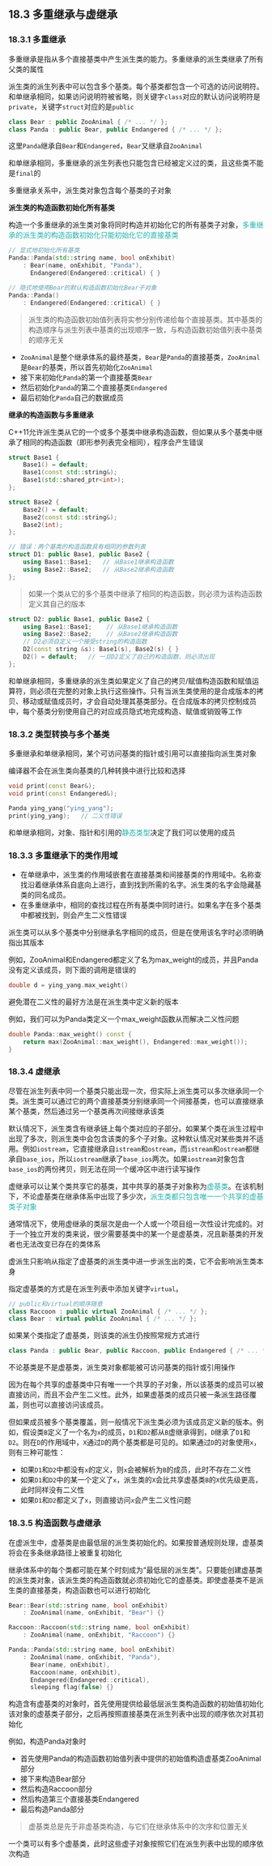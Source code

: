 ## 18.3 多重继承与虚继承

### 18.3.1 多重继承

多重继承是指从多个直接基类中产生派生类的能力。多重继承的派生类继承了所有父类的属性

派生类的派生列表中可以包含多个基类。每个基类都包含一个可选的访问说明符。和单继承相同，如果访问说明符被省略，则关键字`class`对应的默认访问说明符是`private`，关键字`struct`对应的是`public`

```cpp
class Bear : public ZooAnimal { /* ... */ };
class Panda : public Bear, public Endangered { /* ... */ };
```

这里`Panda`继承自`Bear`和`Endangered`，`Bear`又继承自`ZooAnimal`

和单继承相同，多重继承的派生列表也只能包含已经被定义过的类，且这些类不能是`final`的

多重继承关系中，派生类对象包含每个基类的子对象

**派生类的构造函数初始化所有基类**

构造一个多重继承的派生类对象将同时构造并初始化它的所有基类子对象，<font color=LightSeaGreen>多重继承的派生类的构造函数初始化只能初始化它的直接基类</font>

```cpp
// 显式地初始化所有基类
Panda::Panda(std::string name, bool onExhibit)
    : Bear(name, onExhibit, "Panda"),
      Endangered(Endangered::critical) { }

// 隐式地使用Bear的默认构造函数初始化Bear子对象
Panda::Panda()
    : Endangered(Endangered::critical) { }
```

>派生类的构造函数初始值列表将实参分别传递给每个直接基类。其中基类的构造顺序与派生列表中基类的出现顺序一致，与构造函数初始值列表中基类的顺序无关

+ `ZooAnimal`是整个继承体系的最终基类，`Bear`是`Panda`的直接基类，`ZooAnimal`是`Bear`的基类，所以首先初始化`ZooAnimal`
+ 接下来初始化`Panda`的第一个直接基类`Bear`
+ 然后初始化`Panda`的第二个直接基类`Endangered`
+ 最后初始化`Panda`自己的数据成员

**继承的构造函数与多重继承**

C++11允许派生类从它的一个或多个基类中继承构造函数，但如果从多个基类中继承了相同的构造函数（即形参列表完全相同），程序会产生错误

```cpp
struct Base1 {
    Base1() = default;
    Base1(const std::string&);
    Base1(std::shared_ptr<int>);
};

struct Base2 {
    Base2() = default;
    Base2(const std::string&);
    Base2(int);
};

// 错误：两个基类的构造函数具有相同的参数列表
struct D1: public Base1, public Base2 {
    using Base1::Base1;   // 从Base1继承构造函数
    using Base2::Base2;   // 从Base2继承构造函数
};
```

>如果一个类从它的多个基类中继承了相同的构造函数，则必须为该构造函数定义其自己的版本

```cpp
struct D2: public Base1, public Base2 {
    using Base1::Base1;    // 从Base1继承构造函数
    using Base2::Base2;    // 从Base2继承构造函数
    // D2必须自定义一个接受string的构造函数
    D2(const string &s): Base1(s), Base2(s) { }
    D2() = default;   // 一旦D2定义了自己的构造函数，则必须出现
};
```

和单继承相同，多重继承的派生类如果定义了自己的拷贝/赋值构造函数和赋值运算符，则必须在完整的对象上执行这些操作。只有当派生类使用的是合成版本的拷贝、移动或赋值成员时，才会自动处理其基类部分。在合成版本的拷贝控制成员中，每个基类分别使用自己的对应成员隐式地完成构造、赋值或销毁等工作

### 18.3.2 类型转换与多个基类

多重继承和单继承相同，某个可访问基类的指针或引用可以直接指向派生类对象

编译器不会在派生类向基类的几种转换中进行比较和选择

```cpp
void print(const Bear&);
void print(const Endangered&);

Panda ying_yang("ying_yang");
print(ying_yang);   // 二义性错误
```

和单继承相同，对象、指针和引用的<font color=LightSeaGreen>静态类型</font>决定了我们可以使用的成员

### 18.3.3 多重继承下的类作用域

+ 在单继承中，派生类的作用域嵌套在直接基类和间接基类的作用域中。名称查找沿着继承体系自底向上进行，直到找到所需的名字。派生类的名字会隐藏基类的同名成员。
+ 在多重继承中，相同的查找过程在所有基类中同时进行。如果名字在多个基类中都被找到，则会产生二义性错误

派生类可以从多个基类中分别继承名字相同的成员，但是在使用该名字时必须明确指出其版本

例如，ZooAnimal和Endangered都定义了名为max_weight的成员，并且Panda没有定义该成员，则下面的调用是错误的

```cpp
double d = ying_yang.max_weight()
```

避免潜在二义性的最好方法是在派生类中定义新的版本

例如，我们可以为Panda类定义一个max_weight函数从而解决二义性问题

```cpp
double Panda::max_weight() const {
    return max(ZooAnimal::max_weight(), Endangered::max_weight());
}
```

### 18.3.4 虚继承

尽管在派生列表中同一个基类只能出现一次，但实际上派生类可以多次继承同一个类。派生类可以通过它的两个直接基类分别继承同一个间接基类，也可以直接继承某个基类，然后通过另一个基类再次间接继承该类

默认情况下，派生类含有继承链上每个类对应的子部分。如果某个类在派生过程中出现了多次，则派生类中会包含该类的多个子对象。这种默认情况对某些类并不适用。例如`iostream`，它直接继承自`istream`和`ostream`，而`istream`和`ostream`都继承自`base_ios`，所以`iostream`继承了`base_ios`两次。如果`iostream`对象包含`base_ios`的两份拷贝，则无法在同一个缓冲区中进行读写操作

虚继承可以让某个类共享它的基类，其中共享的基类子对象称为<font color=LightSeaGreen>虚基类</font>。在该机制下，不论虚基类在继承体系中出现了多少次，<font color=LightSeaGreen>派生类都只包含唯一一个共享的虚基类子对象</font>

通常情况下，使用虚继承的类层次是由一个人或一个项目组一次性设计完成的。对于一个独立开发的类来说，很少需要基类中的某一个是虚基类，况且新基类的开发者也无法改变已存在的类体系

虚派生只影响从指定了虚基类的派生类中进一步派生出的类，它不会影响派生类本身

指定虚基类的方式是在派生列表中添加关键字`virtual`。

```cpp
// public和virtual的顺序随意
class Raccoon : public virtual ZooAnimal { /* ... */ };
class Bear : virtual public ZooAnimal { /* ... */ };
```

如果某个类指定了虚基类，则该类的派生仍按照常规方式进行

```cpp
class Panda : public Bear, public Raccoon, public Endangered { /* ... */ };
```

不论基类是不是虚基类，派生类对象都能被可访问基类的指针或引用操作

因为在每个共享的虚基类中只有唯一一个共享的子对象，所以该基类的成员可以被直接访问，而且不会产生二义性。此外，如果虚基类的成员只被一条派生路径覆盖，则也可以直接访问该成员。

但如果成员被多个基类覆盖，则一般情况下派生类必须为该成员定义新的版本。例如，假设类`B`定义了一个名为`x`的成员，`D1`和`D2`都从`B`虚继承得到，`D`继承了`D1`和`D2`。则在`D`的作用域中，`X`通过`D`的两个基类都是可见的。如果通过`D`的对象使用`x`，则有三种可能性：

- 如果`D1`和`D2`中都没有`x`的定义，则`x`会被解析为`B`的成员，此时不存在二义性
- 如果`D1`和`D2`中的某一个定义了`x`，派生类的`X`会比共享虚基类`B`的`X`优先级更高，此时同样没有二义性
- 如果`D1`和`D2`都定义了`x`，则直接访问`x`会产生二义性问题

### 18.3.5 构造函数与虚继承

在虚派生中，虚基类是由最低层的派生类初始化的。如果按普通规则处理，虚基类将会在多条继承路径上被重复初始化

继承体系中的每个类都可能在某个时刻成为“最低层的派生类”。只要能创建虚基类的派生类对象，该派生类的构造函数就必须初始化它的虚基类。即使虚基类不是派生类的直接基类，构造函数也可以进行初始化

```cpp
Bear::Bear(std::string name, bool onExhibit)
    : ZooAnimal(name, onExhibit, "Bear") {}

Raccoon::Raccoon(std::string name, bool onExhibit)
    : ZooAnimal(name, onExhibit, "Raccoon") {}

Panda::Panda(std::string name, bool onExhibit)
    : ZooAnimal(name, onExhibit, "Panda"),
      Bear(name, onExhibit),
      Raccoon(name, onExhibit),
      Endangered(Endangered::critical),
      sleeping flag(false) {}
```

构造含有虚基类的对象时，首先使用提供给最低层派生类构造函数的初始值初始化该对象的虚基类子部分，之后再按照直接基类在派生列表中出现的顺序依次对其初始化

例如，构造Panda对象时

+ 首先使用Panda的构造函数初始值列表中提供的初始值构造虚基类ZooAnimal部分
+ 接下来构造Bear部分
+ 然后构造Raccoon部分
+ 然后构造第三个直接基类Endangered
+ 最后构造Panda部分

>虚基类总是先于非虚基类构造，与它们在继承体系中的次序和位置无关

一个类可以有多个虚基类，此时这些虚子对象按照它们在派生列表中出现的顺序依次构造